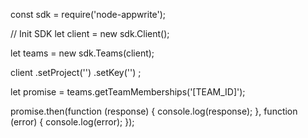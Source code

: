 const sdk = require('node-appwrite');

// Init SDK
let client = new sdk.Client();

let teams = new sdk.Teams(client);

client
    .setProject('')
    .setKey('')
;

let promise = teams.getTeamMemberships('[TEAM_ID]');

promise.then(function (response) {
    console.log(response);
}, function (error) {
    console.log(error);
});